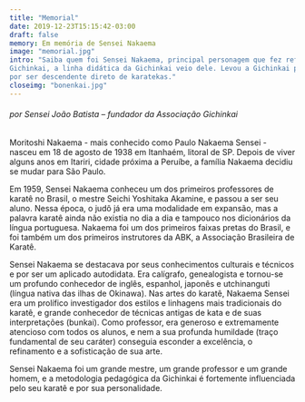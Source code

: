 ```yaml
---
title: "Memorial"
date: 2019-12-23T15:15:42-03:00
draft: false
memory: Em memória de Sensei Nakaema
image: "memorial.jpg"
intro: "Saiba quem foi Sensei Nakaema, principal personagem que fez reformular a didática da
Gichinkai, a linha didática da Gichinkai veio dele. Levou a Gichinkai para as raízes okinawanas,
por ser descendente direto de karatekas."
closeimg: "bonenkai.jpg"
---
```

###### por Sensei João Batista – fundador da Associação Gichinkai

Moritoshi Nakaema - mais conhecido como Paulo Nakaema Sensei - nasceu em 18 de agosto de 1938 em
Itanhaém, litoral de SP. Depois de viver alguns anos em Itariri, cidade próxima a Peruíbe, a família
Nakaema decidiu se mudar para São Paulo.

Em 1959, Sensei Nakaema conheceu um dos primeiros professores de karatê no Brasil, o mestre Seichi
Yoshitaka Akamine, e passou a ser seu aluno. Nessa época, o judô já era uma modalidade em expansão,
mas a palavra karatê ainda não existia no dia a dia e tampouco nos dicionários da língua portuguesa.
Nakaema foi um dos primeiros faixas pretas do Brasil, e foi também um dos primeiros instrutores da
ABK, a Associação Brasileira de Karatê.

Sensei Nakaema se destacava por seus conhecimentos culturais e técnicos e por ser um aplicado
autodidata. Era calígrafo, genealogista e tornou-se um profundo conhecedor de inglês, espanhol, japonês e
utchinanguti (língua nativa das ilhas de Okinawa). Nas artes do karatê, Nakaema Sensei era um prolífico
investigador dos estilos e linhagens mais tradicionais do karatê, e grande conhecedor de técnicas antigas
de kata e de suas interpretações (bunkai). Como professor, era generoso e extremamente atencioso com
todos os alunos, e nem a sua profunda humildade (traço fundamental de seu caráter) conseguia esconder a
excelência, o refinamento e a sofisticação de sua arte.

Sensei Nakaema foi um grande mestre, um grande professor e um grande homem, e a metodologia
pedagógica da Gichinkai é fortemente influenciada pelo seu karatê e por sua personalidade.